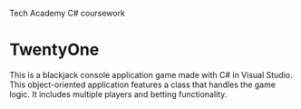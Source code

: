 
Tech Academy C# coursework

# TwentyOne

This is a blackjack console application game made with C# in Visual Studio. 
This object-oriented application features a class that handles the game logic. It includes multiple players and betting functionality.

